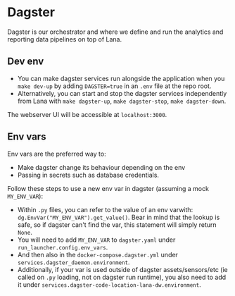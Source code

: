 # Dagster

Dagster is our orchestrator and where we define and run the analytics and reporting data pipelines on top of Lana.


## Dev env

- You can make dagster services run alongside the application when you `make dev-up` by adding `DAGSTER=true` in an `.env` file at the repo root.
- Alternatively, you can start and stop the dagster services independently from Lana with `make dagster-up`, `make dagster-stop`, `make dagster-down`.

The webserver UI will be accessible at `localhost:3000`.

## Env vars

Env vars are the preferred way to:
- Make dagster change its behaviour depending on the env
- Passing in secrets such as database credentials.

Follow these steps to use a new env var in dagster (assuming a mock `MY_ENV_VAR`):

- Within `.py` files, you can refer to the value of an env varwith: `dg.EnvVar("MY_ENV_VAR").get_value()`. Bear in mind that the lookup is safe, so if dagster can't find the var, this statement will simply return `None`.
- You will need to add `MY_ENV_VAR` to `dagster.yaml` under `run_launcher.config.env_vars`.
- And then also in the `docker-compose.dagster.yml` under `services.dagster_daemon.environment`.
- Additionally, if your var is used outside of dagster assets/sensors/etc (ie called on `.py` loading, not on dagster run runtime), you also need to add it under `services.dagster-code-location-lana-dw.environment`.

